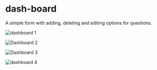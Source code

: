 # dash-board
A simple form with adding, deleting and editing options for questions.

![dashboard 1](https://github.com/Hossam281/dash-board/assets/83101891/a87ef225-9cea-43c4-a155-040f13291eaa)

![Dashboard 2 ](https://github.com/Hossam281/dash-board/assets/83101891/a30bb3ce-7faa-47ff-b2a5-55ff0ecbc787)


![Dashboard 3](https://github.com/Hossam281/dash-board/assets/83101891/3836c4c0-05a6-40f6-b5c4-25f90d1740f2)


![dashboard 4](https://github.com/Hossam281/dash-board/assets/83101891/b59e1288-e59c-4af2-895a-39495077e7b2)

